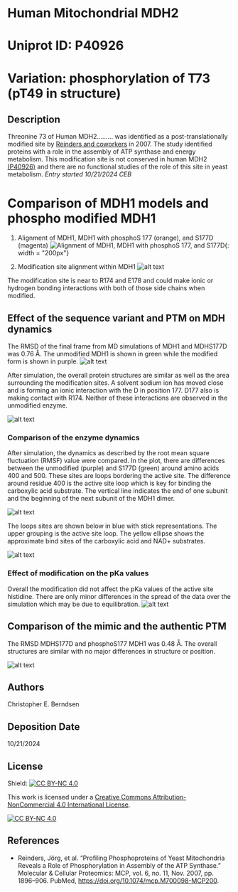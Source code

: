 # Human Mitochondrial MDH2

# Uniprot ID: P40926
# Variation: phosphorylation of T73 (pT49 in structure)



## Description

Threonine 73 of Human MDH2......... was identified as a post-translationally modified site by [Reinders and coworkers](https://pubmed.ncbi.nlm.nih.gov/17761666/) in 2007. The study identified proteins with a role in the assembly of ATP synthase and energy metabolism.  This modification site is not conserved in human MDH2 [(P40926)](https://www.uniprot.org/uniprotkb/P40926/entry) 
and there are no functional studies of the role of this site in yeast metabolism. 
*Entry started 10/21/2024 CEB*

# Comparison of MDH1 models and phospho modified MDH1

1. Alignment of MDH1, MDH1 with phosphoS 177 (orange), and S177D (magenta)
![Alignment of MDH1, MDH1 with phosphoS 177, and S177D](images/align.png){: width = "200px"}


2. Modification site alignment within MDH1
![alt text](images/site.png)

The modification site is near to R174 and E178 and could make ionic or hydrogen bonding interactions with both of those side chains when modified. 

## Effect of the sequence variant and PTM on MDH dynamics

The RMSD of the final frame from MD simulations of MDH1 and MDHS177D was 0.76 Å. The unmodified MDH1 is shown in green while the modified form is shown in purple. 
![alt text](images/md_align.png)


After simulation, the overall protein structures are similar as well as the area surrounding the modification sites. A solvent sodium ion has moved close and is forming an ionic interaction with the D in position 177. D177 also is making contact with R174. Neither of these interactions are observed in the unmodified enzyme.


![alt text](images/md_site.png)

### Comparison of the enzyme dynamics
After simulation, the dynamics as described by the root mean square fluctuation (RMSF) value were compared. In the plot, there are differences between the unmodified (purple) and S177D (green) around amino acids 400 and 500. These sites are loops bordering the active site. The difference around residue 400 is the active site loop which is key for binding the carboxylic acid substrate. The vertical line indicates the end of one subunit and the beginning of the next subunit of the MDH1 dimer.

![alt text](images/rmsf_compare.png)

The loops sites are shown below in blue with stick representations. The upper grouping is the active site loop. The yellow ellipse shows the approximate bind sites of the carboxylic acid and NAD+ substrates.

![alt text](images/loop_sites_active.png)


### Effect of modification on the pKa values

Overall the modification did not affect the pKa values of the active site histidine. There are only minor differences in the spread of the data over the simulation which may be due to equilibration. 
![alt text](images/pka_over_traj.png)


## Comparison of the mimic and the authentic PTM
The RMSD MDHS177D and phosphoS177 MDH1 was 0.48 Å. The overall structures are similar with no major differences in structure or position.

![alt text](images/mod_compare.png)

## Authors

Christopher E. Berndsen

## Deposition Date
10/21/2024

## License

Shield: [![CC BY-NC 4.0][cc-by-nc-shield]][cc-by-nc]

This work is licensed under a
[Creative Commons Attribution-NonCommercial 4.0 International License][cc-by-nc].

[![CC BY-NC 4.0][cc-by-nc-image]][cc-by-nc]

[cc-by-nc]: https://creativecommons.org/licenses/by-nc/4.0/
[cc-by-nc-image]: https://licensebuttons.net/l/by-nc/4.0/88x31.png
[cc-by-nc-shield]: https://img.shields.io/badge/License-CC%20BY--NC%204.0-lightgrey.svg

## References

* Reinders, Jörg, et al. “Profiling Phosphoproteins of Yeast Mitochondria Reveals a Role of Phosphorylation in Assembly of the ATP Synthase.” Molecular & Cellular Proteomics: MCP, vol. 6, no. 11, Nov. 2007, pp. 1896–906. PubMed, https://doi.org/10.1074/mcp.M700098-MCP200.
